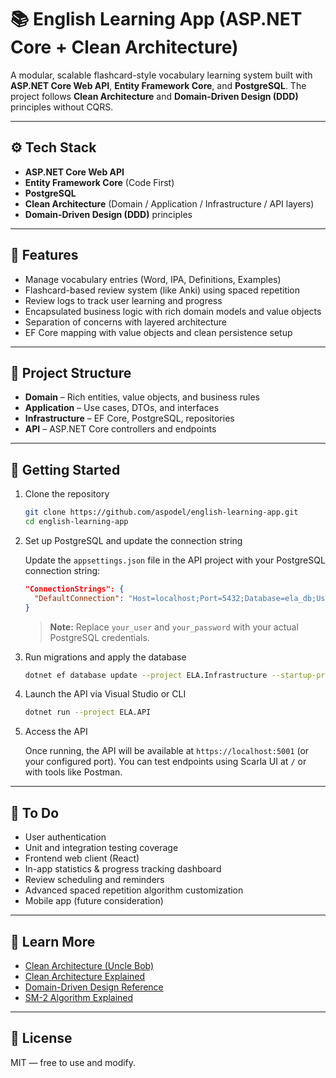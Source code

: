 # 📚 English Learning App (ASP.NET Core + Clean Architecture)

A modular, scalable flashcard-style vocabulary learning system built with **ASP.NET Core Web API**, **Entity Framework Core**, and **PostgreSQL**. The project follows **Clean Architecture** and **Domain-Driven Design (DDD)** principles without CQRS.

---

## ⚙️ Tech Stack

- **ASP.NET Core Web API**
- **Entity Framework Core** (Code First)
- **PostgreSQL**
- **Clean Architecture** (Domain / Application / Infrastructure / API layers)
- **Domain-Driven Design (DDD)** principles

---

## 🧠 Features

- Manage vocabulary entries (Word, IPA, Definitions, Examples)
- Flashcard-based review system (like Anki) using spaced repetition
- Review logs to track user learning and progress
- Encapsulated business logic with rich domain models and value objects
- Separation of concerns with layered architecture
- EF Core mapping with value objects and clean persistence setup

---

## 📁 Project Structure

- **Domain** – Rich entities, value objects, and business rules
- **Application** – Use cases, DTOs, and interfaces
- **Infrastructure** – EF Core, PostgreSQL, repositories
- **API** – ASP.NET Core controllers and endpoints

---

## 🚀 Getting Started

1. Clone the repository

    ```bash
    git clone https://github.com/aspodel/english-learning-app.git
    cd english-learning-app
    ```

2. Set up PostgreSQL and update the connection string

   Update the `appsettings.json` file in the API project with your PostgreSQL connection string:

   ```json
   "ConnectionStrings": {
     "DefaultConnection": "Host=localhost;Port=5432;Database=ela_db;Username=your_user;Password=your_password"
   }
   ```

   > **Note:** Replace `your_user` and `your_password` with your actual PostgreSQL credentials.

3. Run migrations and apply the database

    ```bash
    dotnet ef database update --project ELA.Infrastructure --startup-project ELA.API
    ```

4. Launch the API via Visual Studio or CLI

    ```bash
    dotnet run --project ELA.API
    ```

5. Access the API

    Once running, the API will be available at `https://localhost:5001` (or your configured port). You can test endpoints using Scarla UI at `/` or with tools like Postman.

---

## 🎯 To Do

- User authentication
- Unit and integration testing coverage
- Frontend web client (React)
- In-app statistics & progress tracking dashboard
- Review scheduling and reminders
- Advanced spaced repetition algorithm customization
- Mobile app (future consideration)

---

## 📖 Learn More

- [Clean Architecture (Uncle Bob)](https://8thlight.com/blog/uncle-bob/2012/08/13/the-clean-architecture.html)
- [Clean Architecture Explained](https://github.com/jasontaylordev/CleanArchitecture)
- [Domain-Driven Design Reference](https://domainlanguage.com/ddd/reference/)
- [SM-2 Algorithm Explained](https://www.supermemo.com/en/archives1990-2015/english/ol/sm2)

---

## 🔖 License

MIT — free to use and modify.
